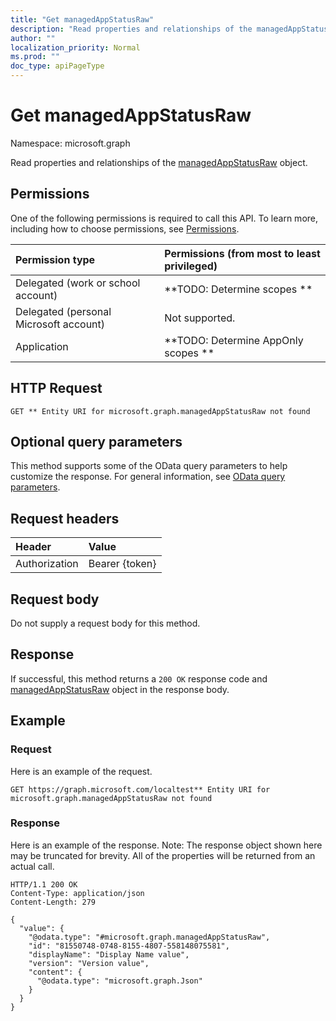 ```yaml
---
title: "Get managedAppStatusRaw"
description: "Read properties and relationships of the managedAppStatusRaw object."
author: ""
localization_priority: Normal
ms.prod: ""
doc_type: apiPageType
---
```


# Get managedAppStatusRaw

Namespace: microsoft.graph

Read properties and relationships of the [managedAppStatusRaw](../resources/managedappstatusraw.md) object.

## Permissions
One of the following permissions is required to call this API. To learn more, including how to choose permissions, see [Permissions](/concepts/permissions-reference.md).

|Permission type|Permissions (from most to least privileged)|
|:---|:---|
|Delegated (work or school account)|**TODO: Determine scopes **|
|Delegated (personal Microsoft account)|Not supported.|
|Application|**TODO: Determine AppOnly scopes **|

## HTTP Request
<!-- {
  "blockType": "ignored"
}
-->
``` http
GET ** Entity URI for microsoft.graph.managedAppStatusRaw not found
```

## Optional query parameters
This method supports some of the OData query parameters to help customize the response. For general information, see [OData query parameters](/graph/query-parameters).

## Request headers
|Header|Value|
|:---|:---|
|Authorization|Bearer {token}|

## Request body
Do not supply a request body for this method.

## Response
If successful, this method returns a `200 OK` response code and [managedAppStatusRaw](../resources/managedappstatusraw.md) object in the response body.

## Example

### Request
Here is an example of the request.
<!-- {
  "blockType": "request",
  "name": "get_managedappstatusraw"
}
-->
``` http
GET https://graph.microsoft.com/localtest** Entity URI for microsoft.graph.managedAppStatusRaw not found
```

### Response
Here is an example of the response. Note: The response object shown here may be truncated for brevity. All of the properties will be returned from an actual call.
<!-- {
  "blockType": "response",
  "truncated": true,
  "@odata.type": "microsoft.graph.managedAppStatusRaw"
}
-->
``` http
HTTP/1.1 200 OK
Content-Type: application/json
Content-Length: 279

{
  "value": {
    "@odata.type": "#microsoft.graph.managedAppStatusRaw",
    "id": "81550748-0748-8155-4807-558148075581",
    "displayName": "Display Name value",
    "version": "Version value",
    "content": {
      "@odata.type": "microsoft.graph.Json"
    }
  }
}
```


